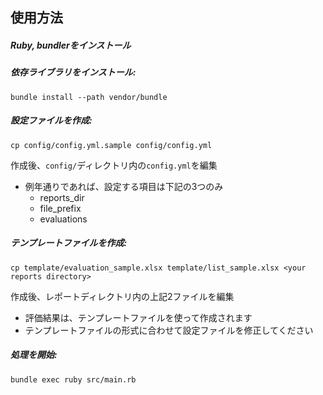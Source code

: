 ## 使用方法
##### Ruby, bundlerをインストール

##### 依存ライブラリをインストール:
```shell
bundle install --path vendor/bundle
```

##### 設定ファイルを作成:
```shell
cp config/config.yml.sample config/config.yml
```
作成後、`config/`ディレクトリ内の`config.yml`を編集
- 例年通りであれば、設定する項目は下記の3つのみ
  - reports_dir
  - file_prefix
  - evaluations

##### テンプレートファイルを作成:
```shell
cp template/evaluation_sample.xlsx template/list_sample.xlsx <your reports directory>
```
作成後、レポートディレクトリ内の上記2ファイルを編集
- 評価結果は、テンプレートファイルを使って作成されます
- テンプレートファイルの形式に合わせて設定ファイルを修正してください

##### 処理を開始:
```shell
bundle exec ruby src/main.rb
```
